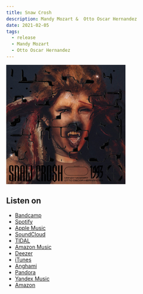 ```yaml
---
title: Snaw Crosh
description: Mandy Mozart &  Otto Oscar Hernandez
date: 2021-02-05
tags:
  - release
  - Mandy Mozart
  - Otto Oscar Hernandez
---
```


<a href="https://mandymozart.bandcamp.com/album/snaw-crosh">
  <img src="./snaw-crosh.jpg" alt="Otto Oscar Hernandez, Mandy Mozart Snaw Crosh" width="320" height="320">
</a>

## Listen on

- [Bandcamp](https://mandymozart.bandcamp.com/album/snaw-crosh)
- [Spotify](https://open.spotify.com/album/5Vq8xlmIrH4xlNedHF8XFp?utm_medium=share&utm_source=linktree)
- [Apple Music](https://geo.music.apple.com/at/album/_/1552023684?app=music&at=1000lHKX&ct=linktree_http&itscg=30200&itsct=lt_m&ls=1&mt=1)
- [SoundCloud](https://soundcloud.com/viennastruggle/sets/snaw-crosh-mandy-mozart-otto-oscar-hernandez)
- [TIDAL](https://listen.tidal.com/album/331534585)
- [Amazon Music](https://music.amazon.com/albums/B08VSCR9WL)
- [Deezer](https://www.deezer.com/album/204989072)
- [iTunes](https://geo.music.apple.com/at/album/_/1552023684?app=itunes&at=1000lHKX&ct=linktree_http&itscg=30200&itsct=lt_m&ls=1&mt=1)
- [Anghami](https://play.anghami.com/album/1017700456?refer=linktree)
- [Pandora](https://www.pandora.com/AL:8107718)
- [Yandex Music](https://music.yandex.ru/album/13749215)
- [Amazon](https://amazon.com/dp/B08VSCR9WL)
